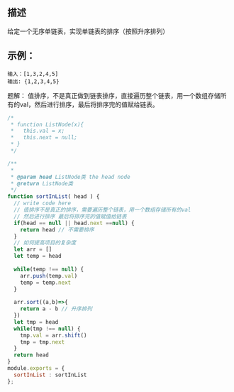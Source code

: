 ## 描述
给定一个无序单链表，实现单链表的排序（按照升序排列）

## 示例：
```
输入：[1,3,2,4,5]
输出: {1,2,3,4,5}
```

题解： 
值排序，不是真正做到链表排序，直接遍历整个链表，用一个数组存储所有的val，然后进行排序，最后将排序完的值赋给链表。

```js
/*
 * function ListNode(x){
 *   this.val = x;
 *   this.next = null;
 * }
 */

/**
 * 
 * @param head ListNode类 the head node
 * @return ListNode类
 */
function sortInList( head ) {
  // write code here
  // 值排序不是真正的排序，需要遍历整个链表，用一个数组存储所有的val
  // 然后进行排序 最后将排序完的值赋值给链表
  if(head == null || head.next ==null) {
    return head // 不需要排序
  }
  // 如何提高项目的复杂度
  let arr = []
  let temp = head
  
  while(temp !== null) {
    arr.push(temp.val)
    temp = temp.next
  }
  
  arr.sort((a,b)=>{
    return a - b // 升序排列
  })
  let tmp = head
  while(tmp !== null) {
    tmp.val = arr.shift()
    tmp = tmp.next
  }
  return head
}
module.exports = {
  sortInList : sortInList
};
```


